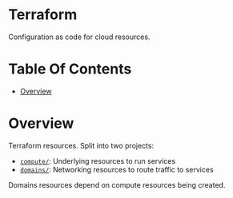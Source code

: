 # Terraform
Configuration as code for cloud resources.

# Table Of Contents
- [Overview](#overview)

# Overview
Terraform resources. Split into two projects:

- [`compute/`](./compute/): Underlying resources to run services
- [`domains/`](./domains/): Networking resources to route traffic to services

Domains resources depend on compute resources being created.
